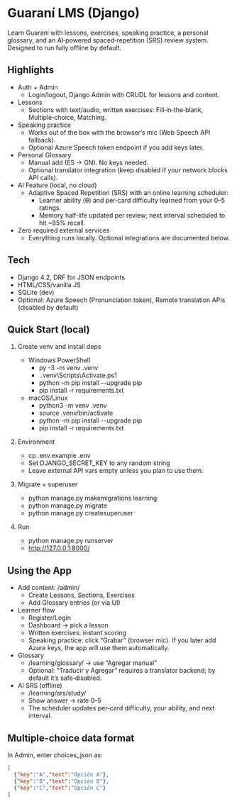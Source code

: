 # Guaraní LMS (Django)

Learn Guaraní with lessons, exercises, speaking practice, a personal glossary, and an AI‑powered spaced‑repetition (SRS) review system. Designed to run fully offline by default.

## Highlights
- Auth + Admin
  - Login/logout, Django Admin with CRUDL for lessons and content.
- Lessons
  - Sections with text/audio, written exercises: Fill‑in‑the‑blank, Multiple‑choice, Matching.
- Speaking practice
  - Works out of the box with the browser’s mic (Web Speech API fallback).
  - Optional Azure Speech token endpoint if you add keys later.
- Personal Glossary
  - Manual add (ES → GN). No keys needed.
  - Optional translator integration (keep disabled if your network blocks API calls).
- AI Feature (local, no cloud)
  - Adaptive Spaced Repetition (SRS) with an online learning scheduler:
    - Learner ability (θ) and per‑card difficulty learned from your 0–5 ratings.
    - Memory half‑life updated per review; next interval scheduled to hit ~85% recall.
- Zero required external services
  - Everything runs locally. Optional integrations are documented below.

## Tech
- Django 4.2, DRF for JSON endpoints
- HTML/CSS/vanilla JS
- SQLite (dev)
- Optional: Azure Speech (Pronunciation token), Remote translation APIs (disabled by default)

## Quick Start (local)
1) Create venv and install deps
   - Windows PowerShell
     - py -3 -m venv .venv
     - .\.venv\Scripts\Activate.ps1
     - python -m pip install --upgrade pip
     - pip install -r requirements.txt
   - macOS/Linux
     - python3 -m venv .venv
     - source .venv/bin/activate
     - python -m pip install --upgrade pip
     - pip install -r requirements.txt

2) Environment
   - cp .env.example .env
   - Set DJANGO_SECRET_KEY to any random string
   - Leave external API vars empty unless you plan to use them.

3) Migrate + superuser
   - python manage.py makemigrations learning
   - python manage.py migrate
   - python manage.py createsuperuser

4) Run
   - python manage.py runserver
   - http://127.0.0.1:8000/

## Using the App
- Add content: /admin/
  - Create Lessons, Sections, Exercises
  - Add Glossary entries (or via UI)
- Learner flow
  - Register/Login
  - Dashboard → pick a lesson
  - Written exercises: instant scoring
  - Speaking practice: click “Grabar” (browser mic). If you later add Azure keys, the app will use them automatically.
- Glossary
  - /learning/glossary/ → use “Agregar manual”
  - Optional: “Traducir y Agregar” requires a translator backend; by default it’s safe‑disabled.
- AI SRS (offline)
  - /learning/srs/study/
  - Show answer → rate 0–5
  - The scheduler updates per‑card difficulty, your ability, and next interval.

## Multiple-choice data format
In Admin, enter choices_json as:
```json
[
  {"key":"A","text":"Opción A"},
  {"key":"B","text":"Opción B"},
  {"key":"C","text":"Opción C"}
]